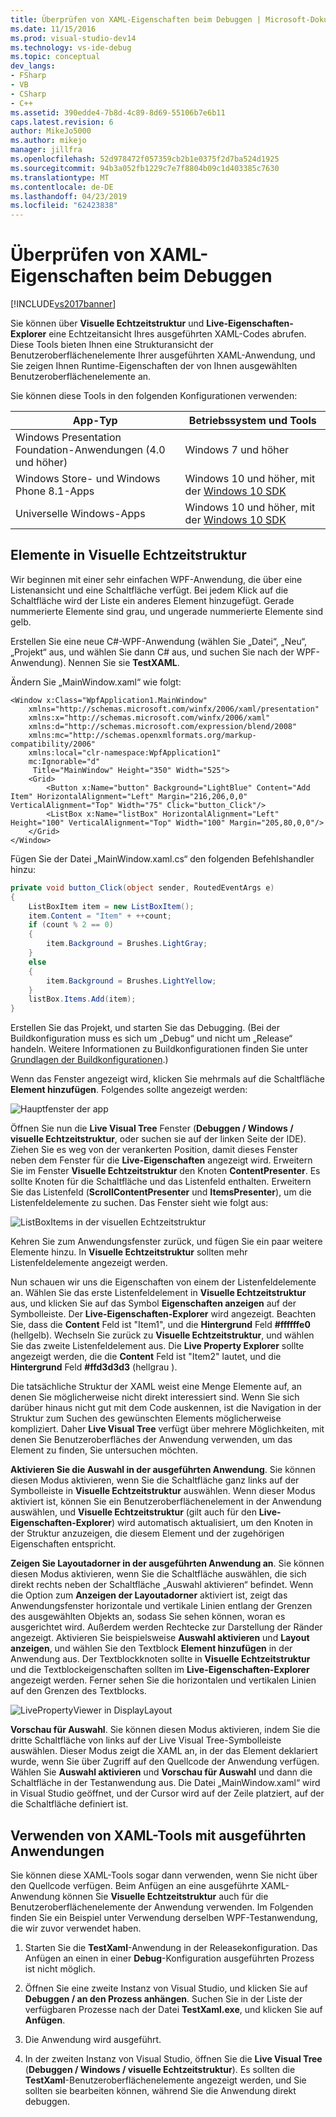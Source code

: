```yaml
---
title: Überprüfen von XAML-Eigenschaften beim Debuggen | Microsoft-Dokumentation
ms.date: 11/15/2016
ms.prod: visual-studio-dev14
ms.technology: vs-ide-debug
ms.topic: conceptual
dev_langs:
- FSharp
- VB
- CSharp
- C++
ms.assetid: 390edde4-7b8d-4c89-8d69-55106b7e6b11
caps.latest.revision: 6
author: MikeJo5000
ms.author: mikejo
manager: jillfra
ms.openlocfilehash: 52d978472f057359cb2b1e0375f2d7ba524d1925
ms.sourcegitcommit: 94b3a052fb1229c7e7f8804b09c1d403385c7630
ms.translationtype: MT
ms.contentlocale: de-DE
ms.lasthandoff: 04/23/2019
ms.locfileid: "62423838"
---
```

# <a name="inspect-xaml-properties-while-debugging"></a>Überprüfen von XAML-Eigenschaften beim Debuggen
[!INCLUDE[vs2017banner](../includes/vs2017banner.md)]

Sie können über **Visuelle Echtzeitstruktur** und **Live-Eigenschaften-Explorer** eine Echtzeitansicht Ihres ausgeführten XAML-Codes abrufen. Diese Tools bieten Ihnen eine Strukturansicht der Benutzeroberflächenelemente Ihrer ausgeführten XAML-Anwendung, und Sie zeigen Ihnen Runtime-Eigenschaften der von Ihnen ausgewählten Benutzeroberflächenelemente an.  
  
 Sie können diese Tools in den folgenden Konfigurationen verwenden:  
  
|App-Typ|Betriebssystem und Tools|  
|-----------------|--------------------------------|  
|Windows Presentation Foundation-Anwendungen (4.0 und höher)|Windows 7 und höher|  
|Windows Store- und Windows Phone 8.1-Apps|Windows 10 und höher, mit der [Windows 10 SDK](https://dev.windows.com/downloads/windows-10-sdk)|  
|Universelle Windows-Apps|Windows 10 und höher, mit der [Windows 10 SDK](https://dev.windows.com/downloads/windows-10-sdk)|  
  
## <a name="looking-at-elements-in-the-live-visual-tree"></a>Elemente in Visuelle Echtzeitstruktur  
 Wir beginnen mit einer sehr einfachen WPF-Anwendung, die über eine Listenansicht und eine Schaltfläche verfügt. Bei jedem Klick auf die Schaltfläche wird der Liste ein anderes Element hinzugefügt. Gerade nummerierte Elemente sind grau, und ungerade nummerierte Elemente sind gelb.  
  
 Erstellen Sie eine neue C#-WPF-Anwendung (wählen Sie „Datei“, „Neu“, „Projekt“ aus, und wählen Sie dann C# aus, und suchen Sie nach der WPF-Anwendung). Nennen Sie sie **TestXAML**.  
  
 Ändern Sie „MainWindow.xaml“ wie folgt:  
  
```xaml  
<Window x:Class="WpfApplication1.MainWindow"  
    xmlns="http://schemas.microsoft.com/winfx/2006/xaml/presentation"  
    xmlns:x="http://schemas.microsoft.com/winfx/2006/xaml"  
    xmlns:d="http://schemas.microsoft.com/expression/blend/2008"  
    xmlns:mc="http://schemas.openxmlformats.org/markup-compatibility/2006"  
    xmlns:local="clr-namespace:WpfApplication1"  
    mc:Ignorable="d"  
     Title="MainWindow" Height="350" Width="525">  
    <Grid>  
        <Button x:Name="button" Background="LightBlue" Content="Add Item" HorizontalAlignment="Left" Margin="216,206,0,0" VerticalAlignment="Top" Width="75" Click="button_Click"/>  
        <ListBox x:Name="listBox" HorizontalAlignment="Left" Height="100" VerticalAlignment="Top" Width="100" Margin="205,80,0,0"/>  
    </Grid>  
</Window>  
```  
  
 Fügen Sie der Datei „MainWindow.xaml.cs“ den folgenden Befehlshandler hinzu:  
  
```csharp  
private void button_Click(object sender, RoutedEventArgs e)  
{  
    ListBoxItem item = new ListBoxItem();  
    item.Content = "Item" + ++count;  
    if (count % 2 == 0)  
    {  
        item.Background = Brushes.LightGray;  
    }  
    else  
    {  
        item.Background = Brushes.LightYellow;  
    }  
    listBox.Items.Add(item);  
}  
```  
  
 Erstellen Sie das Projekt, und starten Sie das Debugging. (Bei der Buildkonfiguration muss es sich um „Debug“ und nicht um „Release“ handeln. Weitere Informationen zu Buildkonfigurationen finden Sie unter [Grundlagen der Buildkonfigurationen](../ide/understanding-build-configurations.md).)  
  
 Wenn das Fenster angezeigt wird, klicken Sie mehrmals auf die Schaltfläche **Element hinzufügen**. Folgendes sollte angezeigt werden:  
  
 ![Hauptfenster der app](../debugger/media/livevisualtree-app.png "LiveVIsualTree-App")  
  
 Öffnen Sie nun die **Live Visual Tree** Fenster (**Debuggen / Windows / visuelle Echtzeitstruktur**, oder suchen sie auf der linken Seite der IDE). Ziehen Sie es weg von der verankerten Position, damit dieses Fenster neben dem Fenster für die **Live-Eigenschaften** angezeigt wird. Erweitern Sie im Fenster **Visuelle Echtzeitstruktur** den Knoten **ContentPresenter**. Es sollte Knoten für die Schaltfläche und das Listenfeld enthalten. Erweitern Sie das Listenfeld (**ScrollContentPresenter** und **ItemsPresenter**), um die Listenfeldelemente zu suchen. Das Fenster sieht wie folgt aus:  
  
 ![ListBoxItems in der visuellen Echtzeitstruktur](../debugger/media/livevisualtree-listboxitems.png "LiveVisualTree-ListBoxItems")  
  
 Kehren Sie zum Anwendungsfenster zurück, und fügen Sie ein paar weitere Elemente hinzu. In **Visuelle Echtzeitstruktur** sollten mehr Listenfeldelemente angezeigt werden.  
  
 Nun schauen wir uns die Eigenschaften von einem der Listenfeldelemente an. Wählen Sie das erste Listenfeldelement in **Visuelle Echtzeitstruktur** aus, und klicken Sie auf das Symbol **Eigenschaften anzeigen** auf der Symbolleiste. Der **Live-Eigenschaften-Explorer** wird angezeigt. Beachten Sie, dass die **Content** Feld ist "Item1", und die **Hintergrund** Feld **#ffffffe0** (hellgelb). Wechseln Sie zurück zu **Visuelle Echtzeitstruktur**, und wählen Sie das zweite Listenfeldelement aus. Die **Live Property Explorer** sollte angezeigt werden, die die **Content** Feld ist "Item2" lautet, und die **Hintergrund** Feld **#ffd3d3d3** (hellgrau ).  
  
 Die tatsächliche Struktur der XAML weist eine Menge Elemente auf, an denen Sie möglicherweise nicht direkt interessiert sind. Wenn Sie sich darüber hinaus nicht gut mit dem Code auskennen, ist die Navigation in der Struktur zum Suchen des gewünschten Elements möglicherweise kompliziert. Daher **Live Visual Tree** verfügt über mehrere Möglichkeiten, mit denen Sie Benutzeroberfläches der Anwendung verwenden, um das Element zu finden, Sie untersuchen möchten.  
  
 **Aktivieren Sie die Auswahl in der ausgeführten Anwendung**. Sie können diesen Modus aktivieren, wenn Sie die Schaltfläche ganz links auf der Symbolleiste in **Visuelle Echtzeitstruktur** auswählen. Wenn dieser Modus aktiviert ist, können Sie ein Benutzeroberflächenelement in der Anwendung auswählen, und **Visuelle Echtzeitstruktur** (gilt auch für den **Live-Eigenschaften-Explorer**) wird automatisch aktualisiert, um den Knoten in der Struktur anzuzeigen, die diesem Element und der zugehörigen Eigenschaften entspricht.  
  
 **Zeigen Sie Layoutadorner in der ausgeführten Anwendung an**. Sie können diesen Modus aktivieren, wenn Sie die Schaltfläche auswählen, die sich direkt rechts neben der Schaltfläche „Auswahl aktivieren“ befindet. Wenn die Option zum **Anzeigen der Layoutadorner** aktiviert ist, zeigt das Anwendungsfenster horizontale und vertikale Linien entlang der Grenzen des ausgewählten Objekts an, sodass Sie sehen können, woran es ausgerichtet wird. Außerdem werden Rechtecke zur Darstellung der Ränder angezeigt. Aktivieren Sie beispielsweise **Auswahl aktivieren** und **Layout anzeigen**, und wählen Sie den Textblock **Element hinzufügen** in der Anwendung aus. Der Textblockknoten sollte in **Visuelle Echtzeitstruktur** und die Textblockeigenschaften sollten im **Live-Eigenschaften-Explorer** angezeigt werden. Ferner sehen Sie die horizontalen und vertikalen Linien auf den Grenzen des Textblocks.  
  
 ![LivePropertyViewer in DisplayLayout](../debugger/media/livevisualtreelivepropertyviewer-displaylayout.png "LiveVisualTreeLivePropertyViewer-DisplayLayout")  
  
 **Vorschau für Auswahl**. Sie können diesen Modus aktivieren, indem Sie die dritte Schaltfläche von links auf der Live Visual Tree-Symbolleiste auswählen. Dieser Modus zeigt die XAML an, in der das Element deklariert wurde, wenn Sie über Zugriff auf den Quellcode der Anwendung verfügen. Wählen Sie **Auswahl aktivieren** und **Vorschau für Auswahl** und dann die Schaltfläche in der Testanwendung aus. Die Datei „MainWindow.xaml“ wird in Visual Studio geöffnet, und der Cursor wird auf der Zeile platziert, auf der die Schaltfläche definiert ist.  
  
## <a name="using-xaml-tools-with-running-applications"></a>Verwenden von XAML-Tools mit ausgeführten Anwendungen  
 Sie können diese XAML-Tools sogar dann verwenden, wenn Sie nicht über den Quellcode verfügen. Beim Anfügen an eine ausgeführte XAML-Anwendung können Sie **Visuelle Echtzeitstruktur** auch für die Benutzeroberflächenelemente der Anwendung verwenden. Im Folgenden finden Sie ein Beispiel unter Verwendung derselben WPF-Testanwendung, die wir zuvor verwendet haben.  
  
1. Starten Sie die **TestXaml**-Anwendung in der Releasekonfiguration. Das Anfügen an einen in einer **Debug**-Konfiguration ausgeführten Prozess ist nicht möglich.  
  
2. Öffnen Sie eine zweite Instanz von Visual Studio, und klicken Sie auf **Debuggen / an den Prozess anhängen**. Suchen Sie in der Liste der verfügbaren Prozesse nach der Datei **TestXaml.exe**, und klicken Sie auf **Anfügen**.  
  
3. Die Anwendung wird ausgeführt.  
  
4. In der zweiten Instanz von Visual Studio, öffnen Sie die **Live Visual Tree** (**Debuggen / Windows / visuelle Echtzeitstruktur**). Es sollten die **TestXaml**-Benutzeroberflächenelemente angezeigt werden, und Sie sollten sie bearbeiten können, während Sie die Anwendung direkt debuggen.
